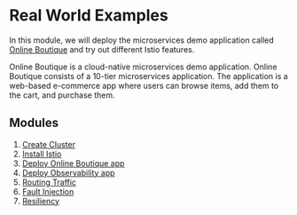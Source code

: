 # Real World Examples
In this module, we will deploy the microservices demo application called [Online Boutique](https://github.com/GoogleCloudPlatform/microservices-demo) and try out different Istio features.

Online Boutique is a cloud-native microservices demo application. Online Boutique consists of a 10-tier microservices application. The application is a web-based e-commerce app where users can browse items, add them to the cart, and purchase them.

## Modules

1. [Create Cluster](./create_cluster.md)
2. [Install Istio](./install_istio.md)
3. [Deploy Online Boutique app](./deploy_observability_tools.md)
4. [Deploy Observability app](./deploy_observability_tools.md)
5. [Routing Traffic](./routing_traffic.md)
6. [Fault Injection](./Fault_Injection.md)
7. [Resiliency](./resiliency.md)